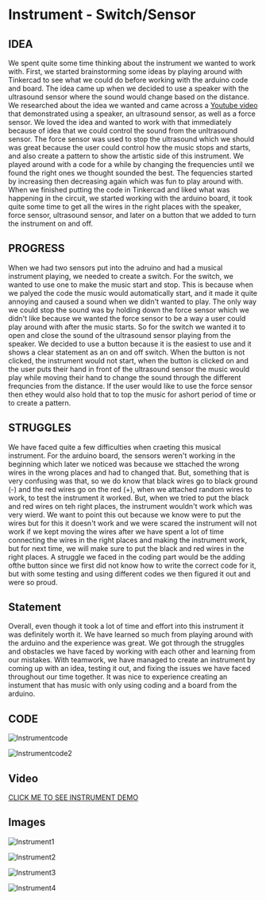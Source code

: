 # Instrument - Switch/Sensor

## IDEA

We spent quite some time thinking about the instrument we wanted to work with. First, we started brainstorming some ideas by playing around with Tinkercad to see what we could do before working with the arduino code and board. The idea came up when we decided to use a speaker with the ultrasound sensor where the sound would change based on the distance. We researched about the idea we wanted and came across a [Youtube video](https://youtube.com/shorts/-wdzY0l-vOg?feature=share) that demonstrated using a speaker, an ultrasound sensor, as well as a force sensor. We loved the idea and wanted to work with that immediately because of idea that we could control the sound from the unltrasound sensor. The force sensor was used to stop the ultrasound which we should was great because the user could control how the music stops and starts, and also create a pattern to show the artistic side of this instrument. We played around with a code for a while by changing the frequencies until we found the right ones we thought sounded the best. The fequencies started by increasing then decreasing again which was fun to play around with. When we finished putting the code in Tinkercad and liked what was happening in the circuit, we started working with the arduino board, it took quite some time to get all the wires in the right places with the speaker, force sensor, ultrasound sensor, and later on a button that we added to turn the instrument on and off.

## PROGRESS

When we had two sensors put into the adruino and had a musical instrument playing, we needed to create a switch. For the switch, we wanted to use one to make the music start and stop. This is because when we palyed the code the music would automatically start, and it made it quite annoying and caused a sound when we didn't wanted to play. The only way we could stop the sound was by holding down the force sensor which we didn't like because we wanted the force sensor to be a way a user could play around with after the music starts. So for the switch we wanted it to open and close the sound of the ultrasound sensor playing from the speaker. We decided to use a button because it is the easiest to use and it shows a clear statement as an on and off switch. When the button is not clicked, the instrument would not start, when the button is clicked on and the user puts their hand in front of the ultrasound sensor the music would play while moving their hand to change the sound through the different frequncies from the distance. If the user would like to use the force sensor then ethey would also hold that to top the music for ashort period of time or to create a pattern.

## STRUGGLES

We have faced quite a few difficulties when craeting this musical instrument. For the arduino board, the sensors weren't working in the beginning which later we noticed was because we sttached the wrong wires in the wrong places and had to changed that. But, something that is very confusing was that, so we do know that black wires go to black ground (-) and the red wires go on the red (+), when we attached random wires to work, to test the instrument it worked. But, when we tried to put the black and red wires on teh right places, the instrument wouldn't work which was very wierd. We want to point this out because we know were to put the wires but for this it doesn't work and we were scared the instrument will not work if we kept moving the wires after we have spent a lot of time connecting the wires in the right places and making the instrument work, but for next time, we will make sure to put the black and red wires in the right places. A struggle we faced in the coding part would be the adding ofthe button since we first did not know how to write the correct code for it, but with some testing and using different codes we then figured it out and were so proud.

## Statement

Overall, even though it took a lot of time and effort into this instrument it was definitely worth it. We have learned so much from playing around with the arduino and the experience was great. We got through the struggles and obstacles we have faced by working with each other and learning from our mistakes. With teamwork, we have managed to create an instrument by coming up with an idea, testing it out, and fixing the issues we have faced throughout our time together. It was nice to experience creating an instument that has music with only using coding and a board from the arduino.

## CODE

![Instrumentcode](https://github.com/shamsasaeed/ssa8778/blob/main/inst%20code.png)

![Instrumentcode2](https://github.com/shamsasaeed/ssa8778/blob/main/inst%20code%202.png)


## Video

[CLICK ME TO SEE INSTRUMENT DEMO](https://youtube.com/shorts/-wdzY0l-vOg?feature=share)

## Images

![Instrument1](https://github.com/shamsasaeed/ssa8778/blob/main/1%20instrument.jpg)

![Instrument2](https://github.com/shamsasaeed/ssa8778/blob/main/2%20instrument.jpg)

![Instrument3](https://github.com/shamsasaeed/ssa8778/blob/main/2%20instrument.jpg)

![Instrument4](https://github.com/shamsasaeed/ssa8778/blob/main/4%20instrument.jpg)



